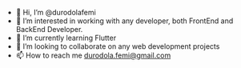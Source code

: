 - 👋 Hi, I’m @durodolafemi
- 👀 I’m interested in working with any developer, both FrontEnd and BackEnd Developer.
- 🌱 I’m currently learning Flutter
- 💞️ I’m looking to collaborate on any web development projects
- 📫 How to reach me durodola.femi@gmail.com

<!---
durodolafemi/durodolafemi is a ✨ special ✨ repository because its `README.md` (this file) appears on your GitHub profile.
You can click the Preview link to take a look at your changes.
--->

